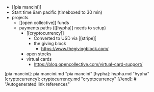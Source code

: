 - [[pia mancini]]
- Start time 9am pacific (timeboxed to 30 min)
- projects
	- [[open collective]] funds
	- payments paths ([[hypha]] needs to setup)
		- [[cryptocurrency]] 
			- Converted to USD via [[stripe]]
			- the giving block
				- https://www.thegivingblock.com/
		- open stocks
		- virtual cards
			- https://blog.opencollective.com/virtual-card-support/



[//begin]: # "Autogenerated link references for markdown compatibility"
[pia mancini]: pia mancini.md "pia mancini"
[hypha]: hypha.md "hypha"
[cryptocurrency]: cryptocurrency.md "cryptocurrency"
[//end]: # "Autogenerated link references"